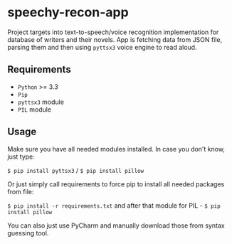 # speechy-recon-app
Project targets into text-to-speech/voice recognition implementation for database of writers and their novels.
App is fetching data from JSON file, parsing them and then using `pyttsx3` voice engine to read aloud. 

## Requirements
* `Python` >= 3.3
* `Pip`
* `pyttsx3` module
* `PIL` module

## Usage
Make sure you have all needed modules installed. In case you don't know, just type:


`$ pip install pyttsx3` / `$ pip install pillow` 

Or just simply call requirements to force pip to install all needed packages from file:

`$ pip install -r requirements.txt` and after that module for PIL - `$ pip install pillow` 
    
You can also just use PyCharm and manually download those from syntax guessing tool.
